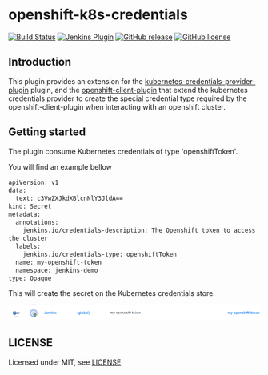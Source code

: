 # openshift-k8s-credentials

[![Build Status](https://ci.jenkins.io/job/Plugins/job/openshift-k8s-credentials-plugin/job/main/badge/icon)](https://ci.jenkins.io/job/Plugins/job/openshift-k8s-credentials-plugin/job/main/)
[![Jenkins Plugin](https://img.shields.io/jenkins/plugin/v/openshift-k8s-credentials.svg)](https://plugins.jenkins.io/openshift-k8s-credentials)
[![GitHub release](https://img.shields.io/github/release/jenkinsci/openshift-k8s-credentials-plugin.svg?label=changelog)](https://github.com/jenkinsci/openshift-k8s-credentials-plugin/releases/latest)
[![GitHub license](https://img.shields.io/github/license/jenkinsci/openshift-k8s-credentials-plugin)](https://github.com/jenkinsci/openshift-k8s-credentials-plugin/blob/master/LICENSE.md)


## Introduction

This plugin provides an extension for the [kubernetes-credentials-provider-plugin](https://github.com/jenkinsci/kubernetes-credentials-provider-plugin)
plugin, and the [openshift-client-plugin](https://github.com/jenkinsci/openshift-client-plugin) that extend the kubernetes credentials provider to create the special credential type required by the openshift-client-plugin when interacting with an openshift cluster.

## Getting started

The plugin consume Kubernetes credentials of type 'openshiftToken'.

You will find an example bellow

```
apiVersion: v1
data:
  text: c3VwZXJkdXBlcnNlY3JldA==
kind: Secret
metadata:
  annotations:
    jenkins.io/credentials-description: The Openshift token to access the cluster
  labels:
    jenkins.io/credentials-type: openshiftToken
  name: my-openshift-token
  namespace: jenkins-demo
type: Opaque
```

This will create the secret on the Kubernetes credentials store.

![](openshift_token.png)

## LICENSE

Licensed under MIT, see [LICENSE](LICENSE.md)

